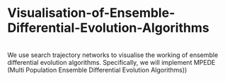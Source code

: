 # Visualisation-of-Ensemble-Differential-Evolution-Algorithms

<br/>
We use search trajectory networks to visualise the working of ensemble differential evolution algorithms. Specifically, we will implement MPEDE (Multi Population Ensemble Differential Evolution Algorithms))
